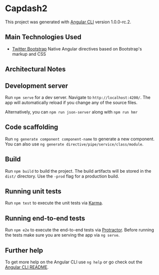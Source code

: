 # Capdash2

This project was generated with [Angular CLI](https://github.com/angular/angular-cli) version 1.0.0-rc.2.

## Main Technologies Used

* [Twitter Bootstrap](https://ng-bootstrap.github.io/#/getting-started) Native Angular directives based on Bootstrap's markup and CSS

## Architectural Notes


## Development server
Run `npm serve` for a dev server. Navigate to `http://localhost:4200/`. The app will automatically reload if you change any of the source files.

Alternatively, you can `npm run json-server` along with `npm run hmr`

## Code scaffolding

Run `ng generate component component-name` to generate a new component. You can also use `ng generate directive/pipe/service/class/module`.

## Build

Run `npm build` to build the project. The build artifacts will be stored in the `dist/` directory. Use the `-prod` flag for a production build.

## Running unit tests

Run `npm test` to execute the unit tests via [Karma](https://karma-runner.github.io).

## Running end-to-end tests

Run `npm e2e` to execute the end-to-end tests via [Protractor](http://www.protractortest.org/).
Before running the tests make sure you are serving the app via `ng serve`.

## Further help

To get more help on the Angular CLI use `ng help` or go check out the [Angular CLI README](https://github.com/angular/angular-cli/blob/master/README.md).
